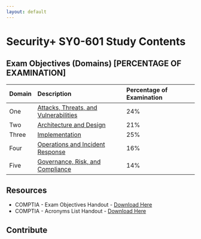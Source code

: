 ```yaml
---
layout: default
---
```


# Security+ SY0-601 Study Contents

## Exam Objectives (Domains) [PERCENTAGE OF EXAMINATION]

| Domain       | Description                                                | Percentage of Examination |
|:-------------|:-----------------------------------------------------------|:--------------------------|
| One          | [Attacks, Threats, and Vulnerabilities](./domain_one.html) | 24%                       |
| Two          | [Architecture and Design](./domain_two.html)               | 21%                       |
| Three        | [Implementation](./domain_three.html)                      | 25%                       |
| Four         | [Operations and Incident Response](./domain_four.html)     | 16%                       |
| Five         | [Governance, Risk, and Compliance](./domain_five.html)     | 14%                       |

## Resources

* COMPTIA - Exam Objectives Handout - [Download Here](./resources/comptia-security-sy0-601-exam-objectives.pdf)
* COMPTIA - Acronyms List Handout - [Download Here](./resources/comptia-security-sy0-601-exam-acronym-list.pdf)

## Contribute
